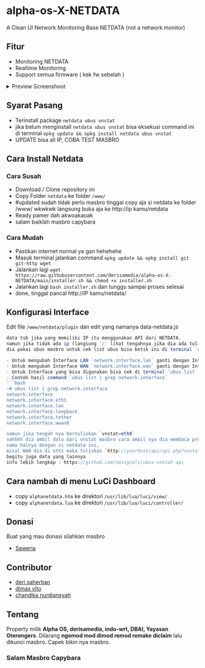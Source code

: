 
# alpha-os-X-NETDATA 
A Clean UI Network Monitoring Base NETDATA (not a network monitor)
## Fitur

- Monitoring NETDATA
- Realtime Monitoring 
- Support semua firmware ( kek fw sebelah )


<details><summary>Preview Screenshoot</summary>
<p>
  
![image](https://raw.githubusercontent.com/derisamedia/alpha-os-X-NETDATA/main/preview.png)
  
![image](https://raw.githubusercontent.com/derisamedia/alpha-os-X-NETDATA/main/preview2.png)

![image](https://raw.githubusercontent.com/derisamedia/alpha-os-X-NETDATA/main/preview3.png)

![image](https://raw.githubusercontent.com/derisamedia/alpha-os-X-NETDATA/main/preview4.png)

![image](https://raw.githubusercontent.com/derisamedia/alpha-os-X-NETDATA/main/preview5.png)

![image](https://raw.githubusercontent.com/derisamedia/alpha-os-X-NETDATA/main/preview6.png)
  
</p>
</details>

## Syarat Pasang

- Terinstall package `netdata ubus vnstat`
- jika belum menginstall `netdata ubus vnstat` bisa eksekusi command ini di terminal `opkg update && opkg install netdata ubus vnstat`
- UPDATE bisa all IP, COBA TEST MASBRO
## Cara Install Netdata
### Cara Susah

- Download / Clone repository ini
- Copy Folder `netdata` ke folder `/www/`
- #updated sudah tidak perlu masbro tinggal copy aja si netdata ke folder /www/ wkwkwk  langsung buka aja ke http://ip kamu/netdata 
- Ready pamer dah akwoakaoak
- salam baiklah masbro capybara

### Cara Mudah

- Pastikan internet normal ya gan hehehehe
- Masuk terminal jalankan command `opkg update && opkg install git git-http wget`
- Jalankan lagi `wget https://raw.githubusercontent.com/derisamedia/alpha-os-X-NETDATA/main/installer.sh && chmod +x installer.sh`
- Jalankan lagi `bash installer.sh` dan tunggu sampai proses selesai
- done, tinggal pancal http://IP kamu/netdata/

## Konfigurasi Interface

Edit file `/www/netdata/plugin` dan edit yang namanya data-netdata.js
```data-netdata.js
data tsb jika yang memiliki IP itu menggunakan API dari NETDATA,
namun jika tidak ada ip (langsung '/' lihat tengahnya jika dia ada tulisan 'system' dan 'network' 
dia pakai ubus masbro untuk cek list ubus bisa ketik ini di terminal `ubus list`

- Untuk mengubah Interface LAN `network.interface.lan` ganti dengan Interface yang ada di `ubus list`
- Untuk mengubah Interface WAN `network.interface.wan` ganti dengan Interface yang ada di `ubus list`
- Untuk Interface yang bisa digunakan bisa cek di terminal `ubus list | grep network.interface` untuk mengetahui interface yang bisa digunakan
- Contoh hasil command `ubus list | grep network.interface`
```bash
~# ubus list | grep network.interface
network.interface
network.interface.eth1
network.interface.lan
network.interface.loopback
network.interface.tether
network.interface.wwan0

namun jika tengah nya bertuliskan `vnstat=eth0` 
nahhhh dia ambil data dari vnstat masbro cara ambil nya dia membaca protokol interface masbro, 
sama halnya dengan si netdata ini, 
misal WAN dia di eth1 maka tuliskan `http://yourhost/api/api.php?vnstat=eth1` 
begitu juga data yang lainnya
info lebih lengkap : https://github.com/nosignals/ubus-vnstat-api
```


## Cara nambah di menu LuCi Dashboard 

- copy `alphanetdata.htm` ke direktori `/usr/lib/lua/luci/view/`
- copy `alphanetdata.lua` ke direktori `/usr/lib/lua/luci/controller/`


## Donasi

Buat yang mau donasi silahkan masbro
- [ Saweria ](https://saweria.co/derisamedia)

## Contributor
- [deri sahertian](https://github.com/derisamedia)
- [dimas vito](https://github.com/nosignals)
- [chandika nurdiansyah](https://github.com/chandika7d)
## Tentang


Property milik **Alpha OS, derisamedia, indo-wrt, DBAI, Yayasan Gterongers**. Dilarang **ngemod mod dimod remod remake diclaim** lalu dikunci masbro. Capek bikin nya masbro.

### Salam Masbro Capybara
